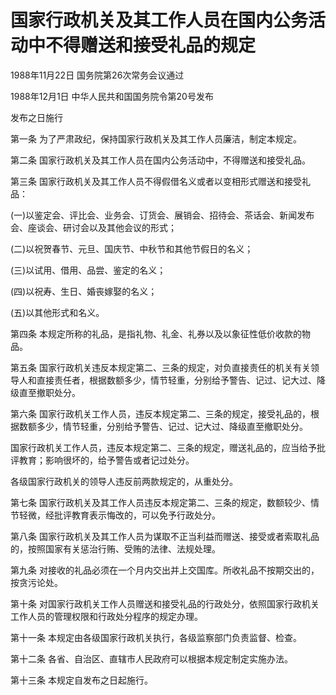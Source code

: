 # 国家行政机关及其工作人员在国内公务活动中不得赠送和接受礼品的规定

1988年11月22日 国务院第26次常务会议通过

1988年12月1日 中华人民共和国国务院令第20号发布

发布之日施行

<!-- INFO END -->

第一条 为了严肃政纪，保持国家行政机关及其工作人员廉洁，制定本规定。

第二条 国家行政机关及其工作人员在国内公务活动中，不得赠送和接受礼品。

第三条 国家行政机关及其工作人员不得假借名义或者以变相形式赠送和接受礼品：

(一)以鉴定会、评比会、业务会、订货会、展销会、招待会、茶话会、新闻发布会、座谈会、研讨会以及其他会议的形式；

(二)以祝贺春节、元旦、国庆节、中秋节和其他节假日的名义；

(三)以试用、借用、品尝、鉴定的名义；

(四)以祝寿、生日、婚丧嫁娶的名义；

(五)以其他形式和名义。

第四条 本规定所称的礼品，是指礼物、礼金、礼券以及以象征性低价收款的物品。

第五条 国家行政机关违反本规定第二、三条的规定，对负直接责任的机关有关领导人和直接责任者，根据数额多少，情节轻重，分别给予警告、记过、记大过、降级直至撤职处分。

第六条 国家行政机关工作人员，违反本规定第二、三条的规定，接受礼品的，根据数额多少，情节轻重，分别给予警告、记过、记大过、降级直至撤职处分。

国家行政机关工作人员，违反本规定第二、三条的规定，赠送礼品的，应当给予批评教育；影响很坏的，给予警告或者记过处分。

各级国家行政机关的领导人违反前两款规定的，从重处分。

第七条 国家行政机关及其工作人员违反本规定第二、三条的规定，数额较少、情节轻微，经批评教育表示悔改的，可以免予行政处分。

第八条 国家行政机关及其工作人员为谋取不正当利益而赠送、接受或者索取礼品的，按照国家有关惩治行贿、受贿的法律、法规处理。

第九条 对接收的礼品必须在一个月内交出并上交国库。所收礼品不按期交出的，按贪污论处。

第十条 对国家行政机关工作人员赠送和接受礼品的行政处分，依照国家行政机关工作人员的管理权限和行政处分程序的规定办理。

第十一条 本规定由各级国家行政机关执行，各级监察部门负责监督、检查。

第十二条 各省、自治区、直辖市人民政府可以根据本规定制定实施办法。

第十三条 本规定自发布之日起施行。

